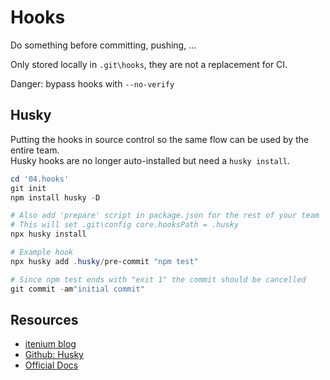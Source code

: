 Hooks
=====

Do something before committing, pushing, ...

Only stored locally in `.git\hooks`, they are not a replacement for CI.


Danger: bypass hooks with `--no-verify`


Husky
-----

Putting the hooks in source control so the same flow can be used by the entire team.  
Husky hooks are no longer auto-installed but need a `husky install`.  


```ps1
cd '04.hooks'
git init
npm install husky -D

# Also add 'prepare' script in package.json for the rest of your team
# This will set .git\config core.hooksPath = .husky
npx husky install

# Example hook
npx husky add .husky/pre-commit "npm test"

# Since npm test ends with "exit 1" the commit should be cancelled
git commit -am"initial commit"
```


Resources
---------

- [itenium blog](https://itenium.be/blog/dev-setup/git-hooks-with-husky/)
- [Github: Husky](https://github.com/typicode/husky)
- [Official Docs](https://git-scm.com/book/en/v2/Customizing-Git-Git-Hooks)

